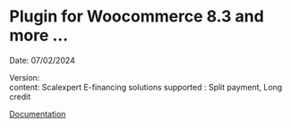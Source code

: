 # Plugin for Woocommerce 8.3 and more ...
Date: 07/02/2024

Version:  
content: Scalexpert E-financing solutions supported : Split payment, Long credit

[Documentation](https://docs.scalexpert.societegenerale.com/apidocs/)
